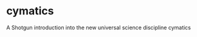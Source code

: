 # cymatics
A Shotgun introduction into the new universal science discipline cymatics
<style>

.node {
  cursor: pointer;
}

.node:hover {
  stroke: #000;
  stroke-width: 1.5px;
}

.node--leaf {
  fill: white;
}

.label {
  font: 11px "Helvetica Neue", Helvetica, Arial, sans-serif;
  text-anchor: middle;
  text-shadow: 0 1px 0 #fff, 1px 0 0 #fff, -1px 0 0 #fff, 0 -1px 0 #fff;
}

.label,
.node--root,
.node--leaf {
  pointer-events: none;
}

</style>
<div id="body"></div>
<script src="d3.v3.min.js"></script>
<script>

var margin = 20,
    diameter = 960;

var color = d3.scale.linear()
    .domain([-1, 5])
    .range(["hsl(152,80%,80%)", "hsl(228,30%,40%)"])
    .interpolate(d3.interpolateHcl);

var pack = d3.layout.pack()
    .padding(2)
    .size([diameter - margin, diameter - margin])
    .value(function(d) { return d.size; })

var svg = d3.select("#body").append("svg")
    .attr("width", diameter)
    .attr("height", diameter)
  .append("g")
    .attr("transform", "translate(" + diameter / 2 + "," + diameter / 2 + ")");

d3.json("cymatics.json", function(error, root) {
  if (error) return console.error(error);

  var focus = root,
      nodes = pack.nodes(root),
      view;

  var circle = svg.selectAll("circle")
      .data(nodes)
    .enter().append("circle")
      .attr("class", function(d) { return d.parent ? d.children ? "node" : "node node--leaf" : "node node--root"; })
      .style("fill", function(d) { return d.children ? color(d.depth) : null; })
      .on("click", function(d) { if (focus !== d) zoom(d), d3.event.stopPropagation(); });

  var text = svg.selectAll("text")
      .data(nodes)
    .enter().append("text")
      .attr("class", "label")
      .style("fill-opacity", function(d) { return d.parent === root ? 1 : 0; })
      .style("display", function(d) { return d.parent === root ? null : "none"; })
      .text(function(d) { return d.name; });

  var node = svg.selectAll("circle,text");

  d3.select("#body")
      .style("background", color(-1))
      .on("click", function() { zoom(root); });

  zoomTo([root.x, root.y, root.r * 2 + margin]);

  function zoom(d) {
    var focus0 = focus; focus = d;

    var transition = d3.transition()
        .duration(d3.event.altKey ? 7500 : 750)
        .tween("zoom", function(d) {
          var i = d3.interpolateZoom(view, [focus.x, focus.y, focus.r * 2 + margin]);
          return function(t) { zoomTo(i(t)); };
        });

    transition.selectAll("text")
      .filter(function(d) { return d.parent === focus || this.style.display === "inline"; })
        .style("fill-opacity", function(d) { return d.parent === focus ? 1 : 0; })
        .each("start", function(d) { if (d.parent === focus) this.style.display = "inline"; })
        .each("end", function(d) { if (d.parent !== focus) this.style.display = "none"; });
  }

  function zoomTo(v) {
    var k = diameter / v[2]; view = v;
    node.attr("transform", function(d) { return "translate(" + (d.x - v[0]) * k + "," + (d.y - v[1]) * k + ")"; });
    circle.attr("r", function(d) { return d.r * k; });
  }
});

d3.select(self.frameElement).style("height", diameter + "px");

</script>

